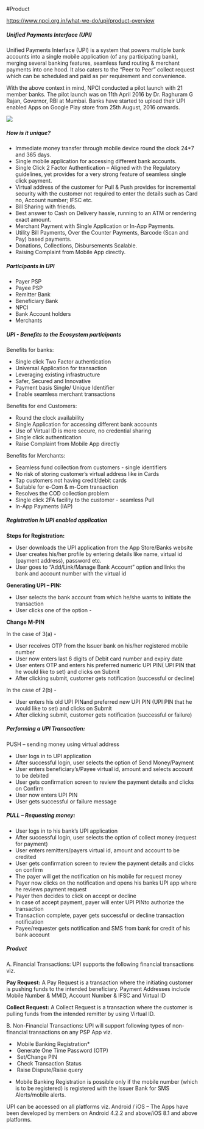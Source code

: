 #Product 

https://www.npci.org.in/what-we-do/upi/product-overview

##### Unified Payments Interface (UPI)

Unified Payments Interface (UPI) is a system that powers multiple bank accounts into a single mobile application (of any participating bank), merging several banking features, seamless fund routing & merchant payments into one hood. It also caters to the “Peer to Peer” collect request which can be scheduled and paid as per requirement and convenience.

With the above context in mind, NPCI conducted a pilot launch with 21 member banks. The pilot launch was on 11th April 2016 by Dr. Raghuram G Rajan, Governor, RBI at Mumbai. Banks have started to upload their UPI enabled Apps on Google Play store from 25th August, 2016 onwards.

![](https://www.npci.org.in/images/npci/upi/upi-logo.png)

##### How is it unique?

-   Immediate money transfer through mobile device round the clock 24\*7 and 365 days.
-   Single mobile application for accessing different bank accounts.
-   Single Click 2 Factor Authentication – Aligned with the Regulatory guidelines, yet provides for a very strong feature of seamless single click payment.
-   Virtual address of the customer for Pull & Push provides for incremental security with the customer not required to enter the details such as Card no, Account number; IFSC etc.
-   Bill Sharing with friends.
-   Best answer to Cash on Delivery hassle, running to an ATM or rendering exact amount.
-   Merchant Payment with Single Application or In-App Payments.
-   Utility Bill Payments, Over the Counter Payments, Barcode (Scan and Pay) based payments.
-   Donations, Collections, Disbursements Scalable.
-   Raising Complaint from Mobile App directly.

##### Participants in UPI

-   Payer PSP
-   Payee PSP
-   Remitter Bank
-   Beneficiary Bank
-   NPCI
-   Bank Account holders
-   Merchants

##### UPI - Benefits to the Ecosystem participants

Benefits for banks:

-   Single click Two Factor authentication
-   Universal Application for transaction
-   Leveraging existing infrastructure
-   Safer, Secured and Innovative
-   Payment basis Single/ Unique Identifier
-   Enable seamless merchant transactions

Benefits for end Customers:

-   Round the clock availability
-   Single Application for accessing different bank accounts
-   Use of Virtual ID is more secure, no credential sharing
-   Single click authentication
-   Raise Complaint from Mobile App directly

Benefits for Merchants:

-   Seamless fund collection from customers - single identifiers
-   No risk of storing customer’s virtual address like in Cards
-   Tap customers not having credit/debit cards
-   Suitable for e-Com & m-Com transaction
-   Resolves the COD collection problem
-   Single click 2FA facility to the customer - seamless Pull
-   In-App Payments (IAP)

##### Registration in UPI enabled application

**Steps for Registration:**

-   User downloads the UPI application from the App Store/Banks website
-   User creates his/her profile by entering details like name, virtual id (payment address), password etc.
-   User goes to “Add/Link/Manage Bank Account” option and links the bank and account number with the virtual id

**Generating UPI – PIN:**

-   User selects the bank account from which he/she wants to initiate the transaction
-   User clicks one of the option -

**Change M-PIN**

In the case of 3(a) -

-   User receives OTP from the Issuer bank on his/her registered mobile number
-   User now enters last 6 digits of Debit card number and expiry date
-   User enters OTP and enters his preferred numeric UPI PIN( UPI PIN that he would like to set) and clicks on Submit
-   After clicking submit, customer gets notification (successful or decline)

In the case of 2(b) -

-   User enters his old UPI PINand preferred new UPI PIN (UPI PIN that he would like to set) and clicks on Submit
-   After clicking submit, customer gets notification (successful or failure)

##### Performing a UPI Transaction:

PUSH – sending money using virtual address

-   User logs in to UPI application
-   After successful login, user selects the option of Send Money/Payment
-   User enters beneficiary’s/Payee virtual id, amount and selects account to be debited
-   User gets confirmation screen to review the payment details and clicks on Confirm
-   User now enters UPI PIN
-   User gets successful or failure message

##### PULL – Requesting money:

-   User logs in to his bank’s UPI application
-   After successful login, user selects the option of collect money (request for payment)
-   User enters remitters/payers virtual id, amount and account to be credited
-   User gets confirmation screen to review the payment details and clicks on confirm
-   The payer will get the notification on his mobile for request money
-   Payer now clicks on the notification and opens his banks UPI app where he reviews payment request
-   Payer then decides to click on accept or decline
-   In case of accept payment, payer will enter UPI PINto authorize the transaction
-   Transaction complete, payer gets successful or decline transaction notification
-   Payee/requester gets notification and SMS from bank for credit of his bank account

##### Product

A. Financial Transactions: UPI supports the following financial transactions viz.

**Pay Request:** A Pay Request is a transaction where the initiating customer is pushing funds to the intended beneficiary. Payment Addresses include Mobile Number & MMID, Account Number & IFSC and Virtual ID

**Collect Request:** A Collect Request is a transaction where the customer is pulling funds from the intended remitter by using Virtual ID.

B. Non-Financial Transactions: UPI will support following types of non-financial transactions on any PSP App viz.

-    Mobile Banking Registration*
-    Generate One Time Password (OTP)
-    Set/Change PIN
-    Check Transaction Status
-    Raise Dispute/Raise query

* Mobile Banking Registration is possible only if the mobile number (which is to be registered) is registered with the Issuer Bank for SMS Alerts/mobile alerts.

UPI can be accessed on all platforms viz. Android / iOS – The Apps have been developed by members on Android 4.2.2 and above/iOS 8.1 and above platforms.